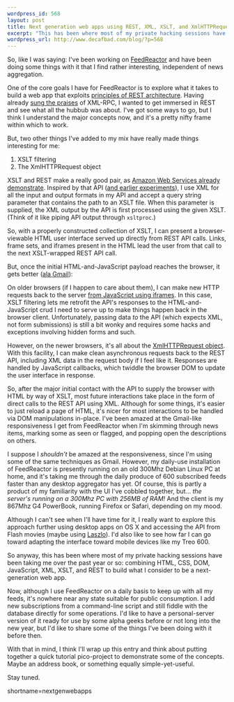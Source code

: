 ```yaml
--- 
wordpress_id: 568
layout: post
title: Next generation web apps using REST, XML, XSLT, and XmlHTTPRequest
excerpt: "This has been where most of my private hacking sessions have been taking me over the past year or so:  combining HTML, CSS, DOM, JavaScript, XML, XSLT, and REST to build what I consider to be a next-generation web app."
wordpress_url: http://www.decafbad.com/blog/?p=568
---
```

So, like I was saying:  I've been working on [FeedReactor](http://www.decafbad.com/kwiki?FeedReactor) and have been doing some things with it that I find rather interesting, independent of news aggregation.  

One of the core goals I have for FeedReactor is to explore what it takes to build a web app that exploits [principles of REST architecture](http://www.xfront.com/REST-Web-Services.html).  Having already [sung the praises](http://www.decafbad.com/blog/tech/old/oooccb) of XML-RPC, I wanted to get immersed in REST and see what all the hubbub was about.  I've got some ways to go, but I think I understand the major concepts now, and it's a pretty nifty frame within which to work.

But, two other things I've added to my mix have really made things interesting for me:  

1. XSLT filtering
2. The XmlHTTPRequest object

XSLT and REST make a really good pair, as [Amazon Web Services already demonstrate](http://www.decafbad.com/blog/2004/06/16/wishofthemonthclub1).  Inspired by that API ([and earlier experiments](http://www.decafbad.com/blog/2003/09/02/xsl_scraper)), I use XML for all the input and output formats in my API and accept a query string parameter that contains the path to an XSLT file.  When this parameter is supplied, the XML output by the API is first processed using the given XSLT.  (Think of it like piping API output through `xsltproc`.)

So, with a properly constructed collection of XSLT, I can present a browser-viewable HTML user interface served up directly from REST API calls.  Links, frame sets, and iframes present in the HTML lead the user from that call to the next XSLT-wrapped REST API call. 

But, once the initial HTML-and-JavaScript payload reaches the browser, it gets better ([ala Gmail](http://www.infoworld.com/article/04/10/22/43OPstrategic_1.html)):  

On older browsers (if I happen to care about them), I can make new HTTP requests back to the server [from JavaScript using iframes](http://developer.apple.com/internet/webcontent/iframe.html).  In this case, XSLT filtering lets me retrofit the API's responses to the HTML-and-JavaScript crud I need to serve up to make things happen back in the browser client.  Unfortunately, passing data *to* the API (which expects XML, not form submissions) is still a bit wonky and requires some hacks and exceptions involving hidden forms and such.

However, on the newer browsers, it's all about the [XmlHTTPRequest object](http://developer.apple.com/internet/webcontent/xmlhttpreq.html).  With this facility, I can make clean asynchronous requests back to the REST API, including XML data in the request body if I feel like it.  Responses are handled by JavaScript callbacks, which twiddle the browser DOM to update the user interface in response.  

So, after the major initial contact with the API to supply the browser with HTML by way of XSLT, most future interactions take place in the form of direct calls to the REST API using XML.  Although for some things, it's easier to just reload a page of HTML, it's nicer for most interactions to be handled via DOM manipulations in-place.  I've been amazed at the Gmail-like responsiveness I get from FeedReactor when I'm skimming through news items, marking some as seen or flagged, and popping open the descriptions on others.  

I suppose I *shouldn't* be amazed at the responsiveness, since I'm using some of the same techniques as Gmail.  However, my daily-use installation of FeedReactor is presently running on an old 300Mhz Debian Linux PC at home, and it's taking me through the daily produce of 600 subscribed feeds faster than any desktop aggregator has yet.  Of course, this is partly a product of my familiarity with the UI I've cobbled together, but... *the server's running on a 300Mhz PC with 256MB of RAM!*  And the client is my 867Mhz G4 PowerBook, running Firefox or Safari, depending on my mood.

Although I can't see when I'll have time for it, I really want to explore this approach further using desktop apps on OS X and accessing the API from Flash movies (maybe using [Laszlo](http://openlaszlo.org/)).  I'd also like to see how far I can go toward adapting the interface toward mobile devices like my Treo 600.

So anyway, this has been where most of my private hacking sessions have been taking me over the past year or so:  combining HTML, CSS, DOM, JavaScript, XML, XSLT, and REST to build what I consider to be a next-generation web app.  

Now, although I use FeedReactor on a daily basis to keep up with all my feeds, it's nowhere near any state suitable for public consumption.  I add new subscriptions from a command-line script and still fiddle with the database directly for some operations.  I'd like to have a personal-server version of it ready for use by some alpha geeks before or not long into the new year, but I'd like to share some of the things I've been doing with it before then.

With that in mind, I think I'll wrap up this entry and think about putting together a quick tutorial pico-project to demonstrate some of the concepts.  Maybe an address book, or something equally simple-yet-useful.  

Stay tuned.
<!--more-->
shortname=nextgenwebapps
